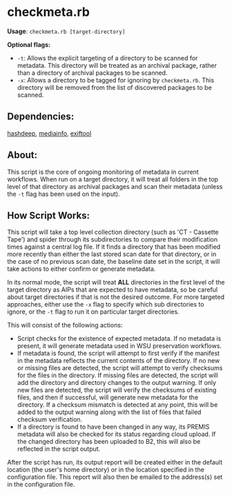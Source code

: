 # checkmeta.rb

__Usage__: `checkmeta.rb [target-directory]`

__Optional flags:__
* `-t`: Allows the explicit targeting of a directory to be scanned for metadata. This directory will be treated as an archival package, rather than a directory of archival packages to be scanned.
* `-x`: Allows a directory to be tagged for ignoring by `checkmeta.rb`. This directory will be removed from the list of discovered packages to be scanned.

## Dependencies:
[hashdeep](http://md5deep.sourceforge.net/start-hashdeep.html), [mediainfo](https://mediaarea.net/en/MediaInfo), [exiftool](https://www.sno.phy.queensu.ca/~phil/exiftool/)

## About:
This script is the core of ongoing monitoring of metadata in current workflows. When run on a target directory, it will treat all folders in the top level of that directory as archival packages and scan their metadata (unless the `-t` flag has been used on the input).

## How Script Works:
This script will take a top level collection directory (such as 'CT - Cassette Tape') and spider through its subdirectories to compare their modification times against a central log file. If it finds a directory that has been modified more recently than either the last stored scan date for that directory, or in the case of no previous scan date, the baseline date set in the script, it will take actions to either confirm or generate metadata.

In its normal mode, the script will treat __ALL__ directories in the first level of the target directory as AIPs that are expected to have metadata, so be careful about target directories if that is not the desired outcome. For more targeted approaches, either use the `-x` flag to specify which sub directories to ignore, or the `-t` flag to run it on particular target directories.

This will consist of the following actions:

* Script checks for the existence of expected metadata. If no metadata is present, it will generate metadata used in WSU preservation workflows.
* If metadata is found, the script will attempt to first verify if the manifest in the metadata reflects the current contents of the directory. If no new or missing files are detected, the script will attempt to verify checksums for the files in the directory. If missing files are detected, the script will add the directory and directory changes to the output warning. If only new files are detected, the script will verify the checksums of existing files, and then if successful, will generate new metadata for the directory. If a checksum mismatch is detected at any point, this will be added to the output warning along with the list of files that failed checksum verification.
* If a directory is found to have been changed in any way, its PREMIS metadata will also be checked for its status regarding cloud upload. If the changed directory has been uploaded to B2, this will also be reflected in the script output.

After the script has run, its output report will be created either in the default location (the user's home directory) or in the location specified in the configuration file. This report will also then be emailed to the address(s) set in the configuration file.
